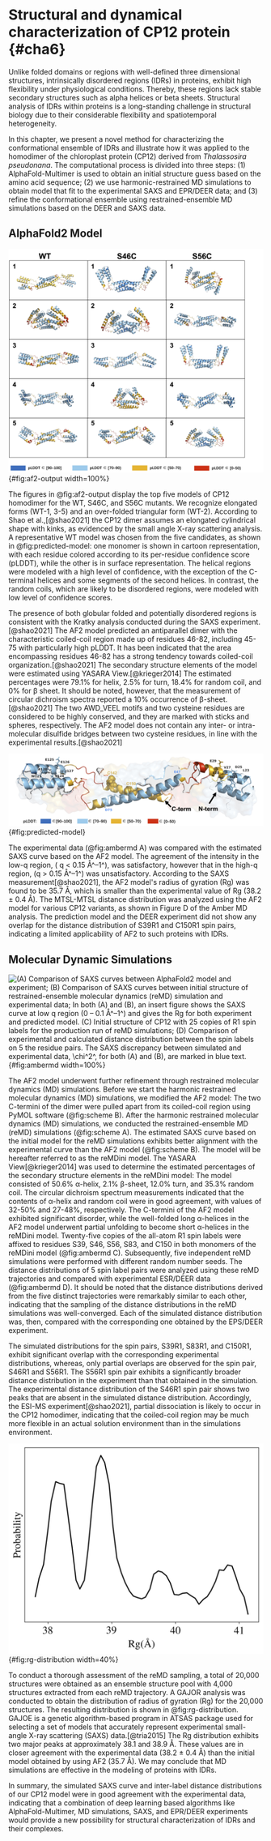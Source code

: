 
# Structural and dynamical characterization of CP12 protein {#cha6}

Unlike folded domains or regions with well-defined three dimensional structures, intrinsically disordered regions (IDRs) in proteins, exhibit high flexibility under physiological conditions.
Thereby, these regions lack stable secondary structures such as alpha helices or beta sheets.
Structural analysis of IDRs within proteins is a long-standing challenge in structural biology due to their considerable flexibility and spatiotemporal heterogeneity.

In this chapter, we present a novel method for characterizing the conformational ensemble of IDRs and illustrate how it was applied to the homodimer of the chloroplast protein (CP12) derived from _Thalassosira pseudonana_.
The computational process is divided into three steps: (1) AlphaFold-Multimer is used to obtain an initial structure guess based on the amino acid sequence; (2) we use harmonic-restrained MD simulations to obtain model that fit to the experimental SAXS and EPR/DEER data; and (3) refine the conformational ensemble using restrained-ensemble MD simulations based on the DEER and SAXS data.

## AlphaFold2 Model

![Top 5 homodimer models for WT, S46C and S56C mutants are shown with each residue being colored according to its per-residue confidence score (pLDDT): Blue (high), cyan (high medium), yellow (low medium) and red (low).](figures/cp12/af2-output.jpg){#fig:af2-output width=100%}

The figures in @fig:af2-output display the top five models of CP12 homodimer for the WT, S46C, and S56C mutants.
We recognize elongated forms (WT-1, 3-5) and an over-folded triangular form (WT-2).
According to Shao et al.,[@shao2021] the CP12 dimer assumes an elongated cylindrical shape with kinks, as evidenced by the small angle X-ray scattering analysis.
A representative WT model was chosen from the five candidates, as shown in @fig:predicted-model:
one monomer is shown in cartoon representation, with each residue colored according to its per-residue confidence score (pLDDT), while the other is in surface representation.
The helical regions were modeled with a high level of confidence, with the exception of the C-terminal helices and some segments of the second helices.
In contrast, the random coils, which are likely to be disordered regions, were modeled with low level of confidence scores.

The presence of both globular folded and potentially disordered regions is consistent with the Kratky analysis conducted during the SAXS experiment.[@shao2021]
The AF2 model predicted an antiparallel dimer with the characteristic coiled-coil region made up of residues 46-82, including 45-75 with particularly high pLDDT.
It has been indicated that the area encompassing residues 46-82 has a strong tendency towards coiled-coil organization.[@shao2021]
The secondary structure elements of the model were estimated using YASARA View.[@krieger2014]
The estimated percentages were 79.1% for helix, 2.5% for turn, 18.4% for random coil, and 0% for β sheet.
It should be noted, however, that the measurement of circular dichroism spectra reported a 10% occurrence of β-sheet.[@shao2021]
The two AWD_VEEL motifs and two cysteine residues are considered to be highly conserved, and they are marked with sticks and spheres, respectively.
The AF2 model does not contain any inter- or intra-molecular disulfide bridges between two cysteine residues, in line with the experimental results.[@shao2021]

![AlphaFold2 model of wild-type Thalassosira pseudonana CP12 dimer. One monomer is shown in cartoon representation using a color scheme based on confidence measure (blue: high, cyan: high medium, yellow: low medium, red: low), and the other monomer presents a translucent surface format. Two AWD_VEEL motifs and two cysteine residues (C142 and C150) are shown with sticks and spheres, respectively. ](figures/cp12/predicted-model.jpg){#fig:predicted-model}

The experimental data (@fig:ambermd A) was compared with the estimated SAXS curve based on the AF2 model.
The agreement of the intensity in the low-q region, ( q < 0.15 Å^–1^), was satisfactory, however that in the high-q region, (q > 0.15 Å^–1^) was unsatisfactory.
According to the SAXS measurement[@shao2021], the AF2 model's radius of gyration (Rg) was found to be 35.7 Å, which is smaller than the experimental value of Rg (38.2 ± 0.4 Å).
The MTSL-MTSL distance distribution was analyzed using the AF2 model for various CP12 variants, as shown in Figure D of the Amber MD analysis.
The prediction model and the DEER experiment did not show any overlap for the distance distribution of S39R1 and C150R1 spin pairs, indicating a limited applicability of AF2 to such proteins with IDRs.

## Molecular Dynamic Simulations

![(A) Comparison of SAXS curves between AlphaFold2 model and experiment; (B) Comparison of SAXS curves between initial structure of restrained-ensemble molecular dynamics (reMD) simulation and experimental data; In both (A) and (B), an insert figure shows the SAXS curve at low q region (0 – 0.1 Å^–1^) and gives the Rg for both experiment and predicted model. (C) Initial structure of CP12 with 25 copies of R1 spin labels for the production run of reMD simulations; (D) Comparison of experimental and calculated distance distribution between the spin labels on 5 the residue pairs. The SAXS discrepancy between simulated and experimental data, $\chi$^2^, for both (A) and (B), are marked in blue text.](figures/cp12/amberMD.jpg){#fig:ambermd width=100%}

The AF2 model underwent further refinement through restrained molecular dynamics (MD) simulations.
Before we start the harmonic restrained molecular dynamics (MD) simulations, we modified the AF2 model: 
The two C-termini of the dimer were pulled apart from its coiled-coil region using PyMOL software (@fig:scheme B).
After the harmonic restrained molecular dynamics (MD) simulations, we conducted the restrained-ensemble MD (reMD) simulations (@fig:scheme A).
The estimated SAXS curve based on the initial model for the reMD simulations exhibits better alignment with the experimental curve than the AF2 model (@fig:scheme B).
The model will be hereafter referred to as the reMDini model.
The YASARA View[@krieger2014] was used to determine the estimated percentages of the secondary structure elements in the reMDini model:
The model consisted of 50.6% α-helix, 2.1% β-sheet, 12.0% turn, and 35.3% random coil.
The circular dichroism spectrum measurements indicated that the contents of α-helix and random coil were in good agreement, with values of 32-50% and 27-48%, respectively.
The C-termini of the AF2 model exhibited significant disorder, while the well-folded long α-helices in the AF2 model underwent partial unfolding to become short α-helices in the reMDini model.
Twenty-five copies of the all-atom R1 spin labels were affixed to residues S39, S46, S56, S83, and C150 in both monomers of the reMDini model (@fig:ambermd C).
Subsequently, five independent reMD simulations were performed with different random number seeds.
The distance distributions of 5 spin label pairs were analyzed using these reMD trajectories and compared with experimental ESR/DEER data (@fig:ambermd D).
It should be noted that the distance distributions derived from the five distinct trajectories were remarkably similar to each other, indicating that the sampling of the distance distributions in the reMD simulations was well-converged.
Each of the simulated distance distribution was, then, compared with the corresponding one obtained by the EPS/DEER experiment.

The simulated distributions for the spin pairs, S39R1, S83R1, and C150R1, exhibit significant overlap with the corresponding experimental distributions,
whereas, only partial overlaps are observed for the spin pair, S46R1 and S56R1.
The S56R1 spin pair exhibits a significantly broader distance distribution in the experiment than that obtained in the simulation.
The experimental distance distribution of the S46R1 spin pair shows two peaks that are absent in the simulated distance distribution.
Accordingly, the ESI-MS experiment[@shao2021], partial dissociation is likely to occur in the CP12 homodimer, indicating that the coiled-coil region may be much more flexible in an actual solution environment than in the simulations environment.

![Probability distribution of radius of gyration (Rg). We used of 20, 000 sampled structures from reMD simulations.](figures/cp12/rg-distribution.jpg){#fig:rg-distribution width=40%}

To conduct a thorough assessment of the reMD sampling, a total of 20,000 structures were obtained as an ensemble structure pool with 4,000 structures extracted from each reMD trajectory.
A GAJOR analysis was conducted to obtain the distribution of radius of gyration (Rg) for the 20,000 structures.
The resulting distribution is shown in @fig:rg-distribution.
GAJOE is a genetic algorithm-based program in ATSAS package used for selecting a set of models that accurately represent experimental small-angle X-ray scattering (SAXS) data.[@tria2015]
The Rg distribution exhibits two major peaks at approximately 38.1 and 38.9 Å.
These values are in closer agreement with the experimental data (38.2 ± 0.4 Å) than the initial model obtained by using AF2 (35.7 Å).
We may conclude that MD simulations are effective in the modeling of proteins with IDRs.

In summary, the simulated SAXS curve and inter-label distance distributions of our CP12 model were in good agreement with the experimental data, indicating that a combination of deep learning based algorithms like AlphaFold-Multimer, MD simulations, SAXS, and EPR/DEER experiments would provide a new possibility for structural characterization of IDRs and their complexes.